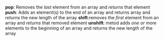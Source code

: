 
**pop**: Removes the *last* element from an array and *returns* that element
**push**: Adds an element(s) to the end of an array and returns array and *returns* the new length of the array
**shift**:removes the *first* element from an array and *returns* that removed element
**unshift**: metod adds *one or more* elements to the beginning of an array and returns the new length of the array
